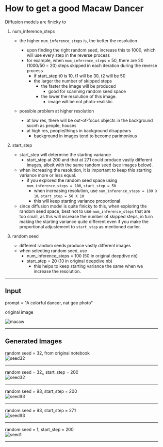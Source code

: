 # How to get a good Macaw Dancer

Diffusion models are finicky to



1. num_inference_steps
    - the higher `num_inference_steps` is, the better the resolution
      - upon finding the right random seed, increase this to 1000, which will use every step in the reverse process
      - for example, when `num_inference_steps` = 50, there are 20 (1000/50 = 20) steps skipped in each iteration during the reverse process
        - if start_step t0 is 10, t1 will be 30, t2 will be 50
        - the larger the number of skipped steps
          - the faster the image will be produced
            - good for scanning random seed space
          - the lower the resolution of this image.
            - image will be not photo-realistic
              
    - possible problem at higher resolution
      - at low res, there will be out-of-focus objects in the background sucvh as people, houses
      - at high res, people/things in background disappears
        - background in images tend to become parimonious
         

2. start_step 
    - start_step will determine the starting variance 
      - start_step at 200 and that at 271 could produce vastly different images, albeit with the same random seed (see images below).
    - when increasing the resolution, it is important to keep this starting variance more or less equal.
      - if you explored the random seed space using `num_inference_steps = 100`, `start_step = 50`
         - when increasing resolution, use `num_inference_steps = 100 X 10`, `start_step = 50 X 10`
         - this will keep starting variance proportional
    - since diffusion model is quite finicky to this, when exploring the random seed space, best not to use `num_inference_steps` that are too small, as this will increase the number of skipped steps, in turn making the starting variance quite different even if you make the proportional adjustement to `start_step` as mentioned earlier.

3. random seed
    - different random seeds produce vastly different images
    - when selecting random seed, use 
      - num_inference_steps = 100 (50 in original deepdive nb)
      - start_step = 20 (10 in original deepdive nb)
        - this helps to keep starting variance the same when we increase the resolution.

  
---
## Input

prompt = "A colorful dancer, nat geo photo"

original image  

![macaw](images/macaw.jpg)            

----
## Generated Images  

random seed = 32, from original notebook  
![seed32](images/seed32_original.jpg)  
  

---  

random seed = 32,, start_step = 200    
![seed32](images/seed32.jpg)  
  

----
random seed = 93, start_step = 200  
![seed93](images/seed93.jpg)  
  

----
random seed = 93, start_step = 271   
![seed93](images/seed_93_start_step271.jpg)  
  

----
random seed = 1, start_step = 200   
![seed1](images/seed1.jpg)  
  

---


